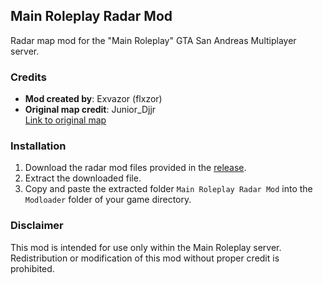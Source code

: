 
## Main Roleplay Radar Mod
Radar map mod for the "Main Roleplay" GTA San Andreas Multiplayer server.


### Credits
- **Mod created by**: Exvazor (flxzor)  
- **Original map credit**: Junior_Djjr  
  [Link to original map](https://www.mixmods.com.br/2022/07/proper-radar/)

### Installation
1. Download the radar mod files provided in the [release](https://github.com/flxzor/mainroleplay-radar/release).  
2. Extract the downloaded file.  
3. Copy and paste the extracted folder `Main Roleplay Radar Mod` into the `Modloader` folder of your game directory.

### Disclaimer
This mod is intended for use only within the Main Roleplay server. Redistribution or modification of this mod without proper credit is prohibited.
